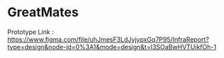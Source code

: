 # GreatMates
Prototype Link : https://www.figma.com/file/uhJmesF3LdJyjypxGq7P95/InfraReport?type=design&node-id=0%3A1&mode=design&t=I3SOaBwHVTUikfOh-1
